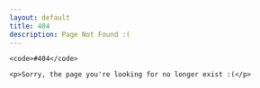 ```yaml
---
layout: default
title: 404
description: Page Not Found :(
---
```


<div class="featured">

    <code>#404</code>

</div>

<div class="wrap story cf">

    <p>Sorry, the page you're looking for no longer exist :(</p>

</div>
